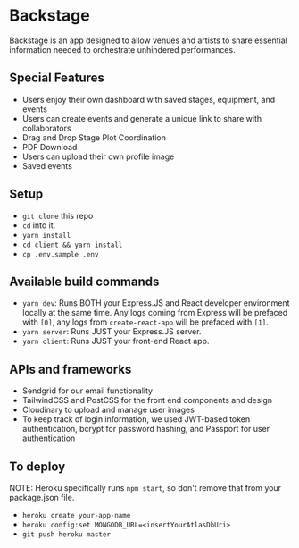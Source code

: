 # Backstage

Backstage is an app designed to allow venues and artists to share essential    information needed to orchestrate unhindered performances.  


## Special Features

 - Users enjoy their own dashboard with saved stages, equipment, and events
 - Users can create events and generate a unique link to share with collaborators
 - Drag and Drop Stage Plot Coordination
 - PDF Download
 - Users can upload their own profile image
 - Saved events



## Setup

- `git clone` this repo
- `cd` into it.
- `yarn install`
- `cd client && yarn install`
- `cp .env.sample .env`



## Available build commands

- `yarn dev`: Runs BOTH your Express.JS and React developer environment locally at the same time. Any logs coming from Express will be prefaced with `[0]`, any logs from `create-react-app` will be prefaced with `[1]`.
- `yarn server`: Runs JUST your Express.JS server.
- `yarn client`: Runs JUST your front-end React app.


## APIs and frameworks
- Sendgrid for our email functionality
- TailwindCSS and PostCSS for the front end components and design
- Cloudinary to upload and manage user images
- To keep track of login information, we used JWT-based token authentication, bcrypt for password hashing, and Passport for user authentication



## To deploy

NOTE: Heroku specifically runs `npm start`, so don't remove that from your package.json file.

- `heroku create your-app-name`
- `heroku config:set MONGODB_URL=<insertYourAtlasDbUri>`
- `git push heroku master`
